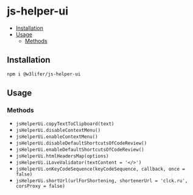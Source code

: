 # js-helper-ui

- [Installation](#installation)
- [Usage](#usage)
  - [Methods](#methods)

## Installation

``` sh
npm i @w3lifer/js-helper-ui
```

## Usage

### Methods

- `jsHelperUi.copyTextToClipboard(text)`
- `jsHelperUi.disableContextMenu()`
- `jsHelperUi.enableContextMenu()`
- `jsHelperUi.disableDefaultShortcutsOfCodeReview()`
- `jsHelperUi.enableDefaultShortcutsOfCodeReview()`
- `jsHelperUi.htmlHeadersMap(options)`
- `jsHelperUi.iLoveValidator(textContent = '</>')`
- `jsHelperUi.onKeyCodeSequence(keyCodeSequence, callback, once = false)`
- `jsHelperUi.shortUrl(urlForShortening, shortenerUrl = 'clck.ru', corsProxy = false)`
